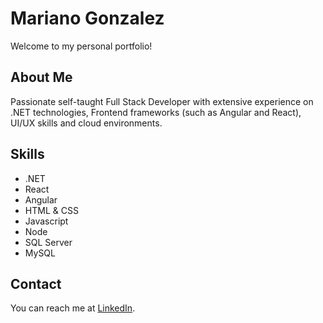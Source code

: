 # Mariano Gonzalez
Welcome to my personal portfolio!

## About Me
Passionate self-taught Full Stack Developer with extensive experience on .NET technologies, Frontend frameworks (such as Angular and React), UI/UX skills and cloud environments.

## Skills
- .NET
- React
- Angular
- HTML & CSS
- Javascript
- Node
- SQL Server
- MySQL

## Contact
You can reach me at [LinkedIn](https://www.linkedin.com/username).